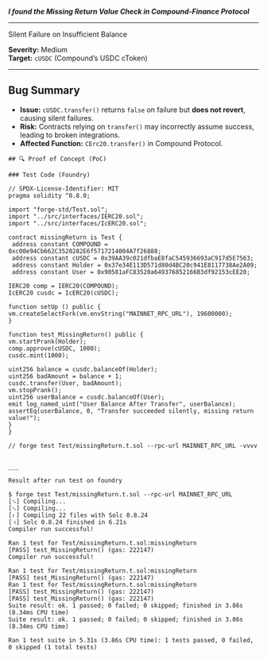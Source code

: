 ***I found the Missing Return Value Check in Compound-Finance Protocol***

___

Silent Failure on Insufficient Balance

**Severity:** Medium  
**Target:** `cUSDC` (Compound’s USDC cToken)  

---

##  Bug Summary  
- **Issue:** `cUSDC.transfer()` returns `false` on failure but **does not revert**, causing silent failures.  
- **Risk:** Contracts relying on `transfer()` may incorrectly assume success, leading to broken integrations.  
- **Affected Function:** `CErc20.transfer()` in Compound Protocol. 

 
```
## 🔍 Proof of Concept (PoC) 

### Test Code (Foundry)

// SPDX-License-Identifier: MIT
pragma solidity ^0.8.0;

import "forge-std/Test.sol";
import "../src/interfaces/IERC20.sol";
import "../src/interfaces/IcERC20.sol";

contract missingReturn is Test {
 address constant COMPOUND = 0xc00e94Cb662C3520282E6f5717214004A7f26888;
 address constant cUSDC = 0x39AA39c021dfbaE8faC545936693aC917d5E7563;
 address constant Holder = 0x37e34E113D571d80d4BC20c941E8117738Ae2A09;
 address constant User = 0x90581aFC83520a649376852166B3df92153cEE20;

IERC20 comp = IERC20(COMPOUND);
IcERC20 cusdc = IcERC20(cUSDC);

function setUp () public {
vm.createSelectFork(vm.envString("MAINNET_RPC_URL"), 19600000);
}

function test_MissingReturn() public {
vm.startPrank(Holder);
comp.approve(cUSDC, 1000);
cusdc.mint(1000);

uint256 balance = cusdc.balanceOf(Holder);
uint256 badAmount = balance + 1;
cusdc.transfer(User, badAmount);
vm.stopPrank();
uint256 userBalance = cusdc.balanceOf(User);
emit log_named_uint("User Balance After Transfer", userBalance);
assertEq(userBalance, 0, "Transfer succeeded silently, missing return value!");
}
}

// forge test Test/missingReturn.t.sol --rpc-url MAINNET_RPC_URL -vvvv


___

Result after run test on foundry 

$ forge test Test/missingReturn.t.sol --rpc-url MAINNET_RPC_URL
[⠢] Compiling...
[⠢] Compiling...
[⠆] Compiling 22 files with Solc 0.8.24
[⠰] Solc 0.8.24 finished in 6.21s
Compiler run successful!

Ran 1 test for Test/missingReturn.t.sol:missingReturn
[PASS] test_MissingReturn() (gas: 222147)
Compiler run successful!

Ran 1 test for Test/missingReturn.t.sol:missingReturn
[PASS] test_MissingReturn() (gas: 222147)
Ran 1 test for Test/missingReturn.t.sol:missingReturn
[PASS] test_MissingReturn() (gas: 222147)
[PASS] test_MissingReturn() (gas: 222147)
Suite result: ok. 1 passed; 0 failed; 0 skipped; finished in 3.86s (8.34ms CPU time)
Suite result: ok. 1 passed; 0 failed; 0 skipped; finished in 3.86s (8.34ms CPU time)

Ran 1 test suite in 5.31s (3.86s CPU time): 1 tests passed, 0 failed, 0 skipped (1 total tests)